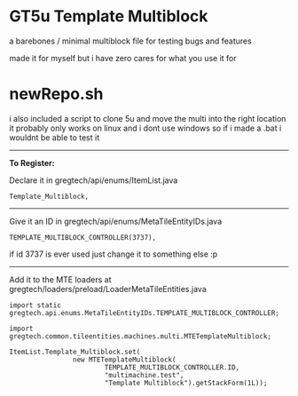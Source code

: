 # GT5u Template Multiblock

a barebones / minimal multiblock file for testing bugs and features

made it for myself but i have zero cares for what you use it for

# newRepo.sh

i also included a script to clone 5u and move the multi into the right location
it probably only works on linux and i dont use windows so if i made a .bat i wouldnt be able to test it

--- 

**To Register:**


Declare it in gregtech/api/enums/ItemList.java

```Template_Multiblock,```

--- 
Give it an ID in gregtech/api/enums/MetaTileEntityIDs.java

```TEMPLATE_MULTIBLOCK_CONTROLLER(3737),```

if id 3737 is ever used just change it to something else :p 

--- 
Add it to the MTE loaders at gregtech/loaders/preload/LoaderMetaTileEntities.java
```
import static gregtech.api.enums.MetaTileEntityIDs.TEMPLATE_MULTIBLOCK_CONTROLLER;
```
```
import gregtech.common.tileentities.machines.multi.MTETemplateMultiblock;
```
```
ItemList.Template_Multiblock.set(
                new MTETemplateMultiblock(
                        TEMPLATE_MULTIBLOCK_CONTROLLER.ID,
                        "multimachine.test",
                        "Template Multiblock").getStackForm(1L));
```
